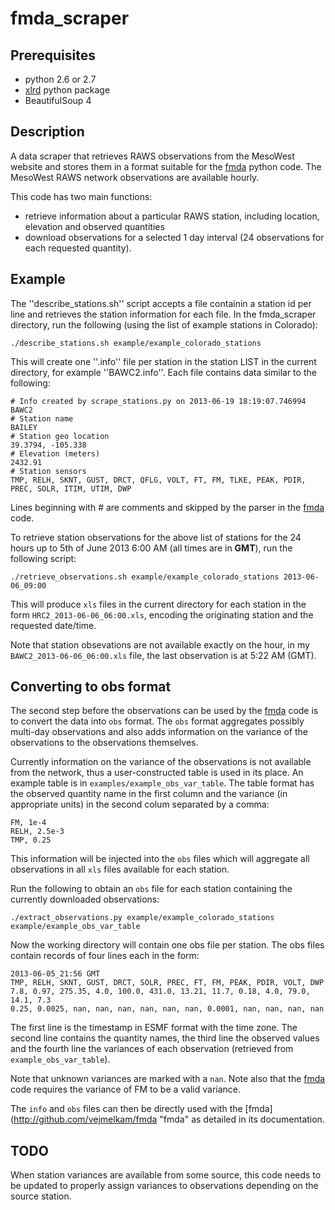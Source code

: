 fmda_scraper
============

Prerequisites
-------------
  * python 2.6 or 2.7
  * [xlrd](https://pypi.python.org/pypi/xlrd "xlrd") python package
  * BeautifulSoup 4

Description
-----------

A data scraper that retrieves RAWS observations from the MesoWest website and stores them in a format suitable for the [fmda](http://github.com/vejmelkam/fmda "fmda") python code.  The MesoWest RAWS network observations are available hourly.

This code has two main functions:
  * retrieve information about a particular RAWS station, including location, elevation and observed quantities
  * download observations for a selected 1 day interval (24 observations for each requested quantity).

Example
-------

The ''describe_stations.sh'' script accepts a file containin a station id per line and retrieves the station
information for each file.  In the fmda_scraper directory, run the following (using the list of example stations
in Colorado):

    ./describe_stations.sh example/example_colorado_stations

This will create one ''.info'' file per station in the station LIST in the current directory, for example
''BAWC2.info''.  Each file contains data similar to the following:

    # Info created by scrape_stations.py on 2013-06-19 18:19:07.746994
    BAWC2
    # Station name
    BAILEY
    # Station geo location
    39.3794, -105.338
    # Elevation (meters)
    2432.91
    # Station sensors
    TMP, RELH, SKNT, GUST, DRCT, QFLG, VOLT, FT, FM, TLKE, PEAK, PDIR, PREC, SOLR, ITIM, UTIM, DWP

Lines beginning with # are comments and skipped by the parser in the [fmda](http://github.com/vejmelkam/fmda "fmda") code.


To retrieve station observations for the above list of stations for the 24 hours up to 5th of June 2013 6:00 AM (all times are in **GMT**), run
the following script:

    ./retrieve_observations.sh example/example_colorado_stations 2013-06-06_09:00

This will produce `xls` files in the current directory for each station in the form `HRC2_2013-06-06_06:00.xls`, encoding the originating station and the requested date/time.

Note that station obsevations are not available exactly on the hour, in my `BAWC2_2013-06-06_06:00.xls` file, the last observation is at 5:22 AM (GMT).
    

Converting to obs format
------------------------

The second step before the observations can be used by the [fmda](http://github.com/vejmelkam/fmda "fmda") code is to convert the data into `obs` format.  The `obs` format aggregates possibly multi-day observations and also adds information on the variance of the observations to the observations themselves.

Currently information on the variance of the observations is not available from the network, thus a user-constructed table is used in its place.  An example table is in `examples/example_obs_var_table`.  The table format has the observed quantity name in the first column and the variance (in appropriate units) in the second colum separated by a comma:

    FM, 1e-4
    RELH, 2.5e-3
    TMP, 0.25

This information will be injected into the `obs` files which will aggregate all observations in all `xls` files available for each station.

Run the following to obtain an `obs` file for each station containing the currently downloaded observations:

    ./extract_observations.py example/example_colorado_stations example/example_obs_var_table

Now the working directory will contain one obs file per station.  The obs files contain records of four lines each in the form:

    2013-06-05_21:56 GMT
    TMP, RELH, SKNT, GUST, DRCT, SOLR, PREC, FT, FM, PEAK, PDIR, VOLT, DWP
    7.8, 0.97, 275.35, 4.0, 100.0, 431.0, 13.21, 11.7, 0.18, 4.0, 79.0, 14.1, 7.3
    0.25, 0.0025, nan, nan, nan, nan, nan, nan, 0.0001, nan, nan, nan, nan

The first line is the timestamp in ESMF format with the time zone.  The second line contains the quantity names, the third line the observed values and the fourth line the variances of each observation (retrieved from `example_obs_var_table`).

Note that unknown variances are marked with a `nan`.  Note also that the [fmda](http://github.com/vejmelkam/fmda "fmda") code requires the variance of FM to be a valid variance.

The `info` and `obs` files can then be directly used with the [fmda](http://github.com/vejmelkam/fmda "fmda" as detailed in its documentation.


TODO
----

When station variances are available from some source, this code needs to be updated to properly assign variances to observations depending on the source station.
